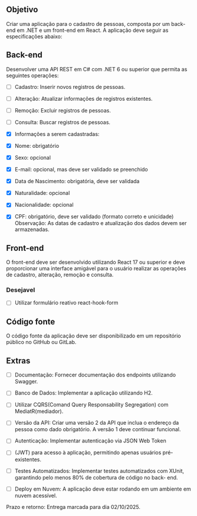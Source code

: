 ## Objetivo

Criar uma aplicação para o cadastro de pessoas, composta por um back-end em
.NET e um front-end em React. A aplicação deve seguir as especificações abaixo:

## Back-end
Desenvolver uma API REST em C# com .NET 6 ou superior que permita
as seguintes operações:

- [ ] Cadastro: Inserir novos registros de pessoas.
- [ ] Alteração: Atualizar informações de registros existentes.
- [ ] Remoção: Excluir registros de pessoas.
- [ ] Consulta: Buscar registros de pessoas.

- [x] Informações a serem cadastradas:
- [x] Nome: obrigatório
- [x] Sexo: opcional
- [x] E-mail: opcional, mas deve ser validado se preenchido
- [x] Data de Nascimento: obrigatória, deve ser validada
- [X] Naturalidade: opcional
- [X] Nacionalidade: opcional
- [x] CPF: obrigatório, deve ser validado (formato correto e unicidade)
Observação: As datas de cadastro e atualização dos dados devem ser
armazenadas.

## Front-end
O front-end deve ser desenvolvido utilizando React 17 ou superior e deve
proporcionar uma interface amigável para o usuário realizar as operações
de cadastro, alteração, remoção e consulta.

### Desejavel
- [ ] Utilizar formulário reativo react-hook-form

## Código fonte
O código fonte da aplicação deve ser disponibilizado em um
repositório público no GitHub ou GitLab.

## Extras
- [ ] Documentação: Fornecer documentação dos endpoints utilizando Swagger.
- [ ] Banco de Dados: Implementar a aplicação utilizando H2.
- [ ] Utilizar CQRS(Comand Query Responsability Segregation) com MediatR(mediador).
- [ ] Versão da API: Criar uma versão 2 da API que inclua o endereço da pessoa como dado obrigatório. A versão 1 deve continuar funcional.
- [ ] Autenticação: Implementar autenticação via JSON Web Token
- [ ] (JWT) para acesso à aplicação, permitindo apenas usuários pré-
existentes.

- [ ] Testes Automatizados: Implementar testes automatizados com XUnit, garantindo pelo menos 80% de cobertura de código no back- end.
- [ ] Deploy em Nuvem: A aplicação deve estar rodando em um ambiente
em nuvem acessível.

Prazo e retorno: Entrega marcada para dia 02/10/2025.

